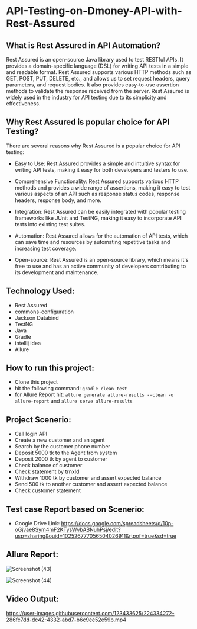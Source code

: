# API-Testing-on-Dmoney-API-with-Rest-Assured

## What is Rest Assured in API Automation?

Rest Assured is an open-source Java library used to test RESTful APIs. It provides a domain-specific language (DSL) for writing API tests in a simple and readable format. Rest Assured supports various HTTP methods such as GET, POST, PUT, DELETE, etc., and allows us to set request headers, query parameters, and request bodies. It also provides easy-to-use assertion methods to validate the response received from the server. Rest Assured is widely used in the industry for API testing due to its simplicity and effectiveness.

## Why Rest Assured is popular choice for API Testing?

There are several reasons why Rest Assured is a popular choice for API testing:

- Easy to Use: Rest Assured provides a simple and intuitive syntax for writing API tests, making it easy for both developers and testers to use.

- Comprehensive Functionality: Rest Assured supports various HTTP methods and provides a wide range of assertions, making it easy to test various aspects of an API such as response status codes, response headers, response body, and more.

- Integration: Rest Assured can be easily integrated with popular testing frameworks like JUnit and TestNG, making it easy to incorporate API tests into existing test suites.

- Automation: Rest Assured allows for the automation of API tests, which can save time and resources by automating repetitive tasks and increasing test coverage.

- Open-source: Rest Assured is an open-source library, which means it's free to use and has an active community of developers contributing to its development and maintenance.

## Technology Used:

- Rest Assured
- commons-configuration
- Jackson Databind
- TestNG
- Java
- Gradle
- intellij idea
- Allure

## How to run this project:

- Clone this project
- hit the following command: ```gradle clean test```
- for Allure Report hit: ```allure generate allure-results --clean -o allure-report``` and ```allure serve allure-results```

## Project Scenerio: 

 - Call login API
 - Create  a new customer and an agent
 - Search by the customer phone number
 - Deposit 5000 tk to the Agent from system
 - Deposit 2000 tk by agent to customer 
 - Check balance of customer
 - Check statement by trnxId 
 - Withdraw 1000 tk by customer and assert expected balance
 - Send 500 tk to another customer and assert expected balance
 - Check customer statement
 
 ## Test case Report based on Scenerio:
 
 - Google Drive Link: https://docs.google.com/spreadsheets/d/10p-oGjvae8Sym4mF2KTysWvbABNuhPsj/edit?usp=sharing&ouid=102526777056504026911&rtpof=true&sd=true
 
 ## Allure Report:
 
![Screenshot (43)](https://user-images.githubusercontent.com/123433625/224722042-2e4d3176-6b4d-46ce-95fd-f49cdc44508f.png)

![Screenshot (44)](https://user-images.githubusercontent.com/123433625/224722075-446ecbfd-7e43-4aa9-91ec-05e94bf631d4.png)

## Video Output:

https://user-images.githubusercontent.com/123433625/224334272-286fc7dd-dc42-4332-abd7-b6c9ee52e59b.mp4


